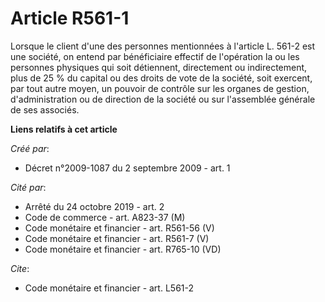 # Article R561-1

Lorsque le client d'une des personnes mentionnées à l'article L. 561-2 est une société, on entend par bénéficiaire effectif
de l'opération la ou les personnes physiques qui soit détiennent, directement ou indirectement, plus de 25 % du capital ou
des droits de vote de la société, soit exercent, par tout autre moyen, un pouvoir de contrôle sur les organes de gestion,
d'administration ou de direction de la société ou sur l'assemblée générale de ses associés.

**Liens relatifs à cet article**

_Créé par_:

  - Décret n°2009-1087 du 2 septembre 2009 - art. 1

_Cité par_:

  - Arrêté du 24 octobre 2019 - art. 2
  - Code de commerce - art. A823-37 (M)
  - Code monétaire et financier - art. R561-56 (V)
  - Code monétaire et financier - art. R561-7 (V)
  - Code monétaire et financier - art. R765-10 (VD)

_Cite_:

  - Code monétaire et financier - art. L561-2
